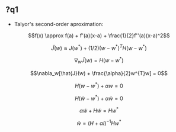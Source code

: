 ## ?q1
- Talyor's second-order aproximation:  
  
$$f(x) \approx f(a) + f'(a)(x-a) + \frac{1}{2}f''(a)(x-a)^2$$

```math
\hat{J}(w) \approx J(w^*) + (1/2)(w-w^*)^{T}H(w-w^*)
```

$$\nabla_w\hat{J}(w) = H(w-w^*)$$

$$\nabla_w[\hat{J}(w) + \frac{\alpha}{2}w^{T}w] = 0$$

$$H(w-w^*) + \alpha w = 0$$

$$H(\tilde{w}-w^*) + \alpha\tilde{w} = 0$$

$$\alpha\tilde{w}+H\tilde{w} = Hw^*$$

$$\tilde{w} = (H + \alpha I)^{-1}Hw^*$$
